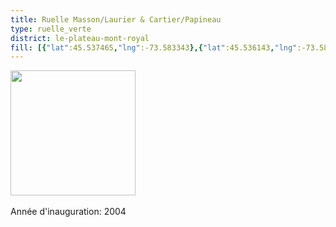 ```yaml
---
title: Ruelle Masson/Laurier & Cartier/Papineau
type: ruelle_verte
district: le-plateau-mont-royal
fill: [{"lat":45.537465,"lng":-73.583343},{"lat":45.536143,"lng":-73.580425}]
---
```


<img src="https://lh5.googleusercontent.com/proxy/eg48fRt3SepgZjULt78n5SbZ2u28kf-2Z59v_ZdJM_8HY-8SV1Dw13XqutNvUq0ek6LX9miDYcDVSSQIjrBlQU1VTxabeQ" height="200" width="auto" /><br><br>Année d'inauguration: 2004